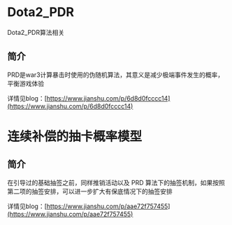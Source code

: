 # Dota2_PDR
Dota2_PDR算法相关
## 简介

PRD是war3计算暴击时使用的伪随机算法，其意义是减少极端事件发生的概率，平衡游戏体验

详情见blog：[https://www.jianshu.com/p/6d8d0fcccc14](https://www.jianshu.com/p/6d8d0fcccc14)

# 连续补偿的抽卡概率模型

## 简介

在引导过的基础抽签之前，同样推销活动以及 PRD 算法下的抽签机制，如果按照第二项的抽签安排，可以进一步扩大有保底情况下的抽签安排

详情见blog：[https://www.jianshu.com/p/aae72f757455](https://www.jianshu.com/p/aae72f757455)
  

